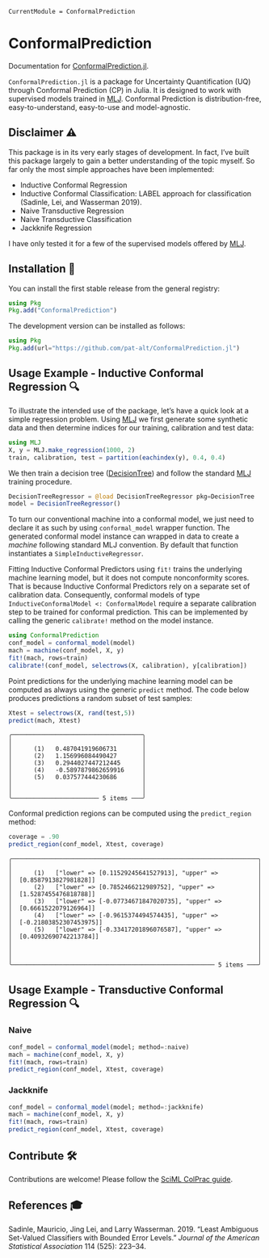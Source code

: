 
``` @meta
CurrentModule = ConformalPrediction
```

# ConformalPrediction

Documentation for [ConformalPrediction.jl](https://github.com/pat-alt/ConformalPrediction.jl).

`ConformalPrediction.jl` is a package for Uncertainty Quantification (UQ) through Conformal Prediction (CP) in Julia. It is designed to work with supervised models trained in [MLJ](https://alan-turing-institute.github.io/MLJ.jl/dev/). Conformal Prediction is distribution-free, easy-to-understand, easy-to-use and model-agnostic.

## Disclaimer ⚠️

This package is in its very early stages of development. In fact, I’ve built this package largely to gain a better understanding of the topic myself. So far only the most simple approaches have been implemented:

- Inductive Conformal Regression
- Inductive Conformal Classification: LABEL approach for classification (Sadinle, Lei, and Wasserman 2019).
- Naive Transductive Regression
- Naive Transductive Classification
- Jackknife Regression

I have only tested it for a few of the supervised models offered by [MLJ](https://alan-turing-institute.github.io/MLJ.jl/dev/).

## Installation 🚩

You can install the first stable release from the general registry:

``` julia
using Pkg
Pkg.add("ConformalPrediction")
```

The development version can be installed as follows:

``` julia
using Pkg
Pkg.add(url="https://github.com/pat-alt/ConformalPrediction.jl")
```

## Usage Example - Inductive Conformal Regression 🔍

To illustrate the intended use of the package, let’s have a quick look at a simple regression problem. Using [MLJ](https://alan-turing-institute.github.io/MLJ.jl/dev/) we first generate some synthetic data and then determine indices for our training, calibration and test data:

``` julia
using MLJ
X, y = MLJ.make_regression(1000, 2)
train, calibration, test = partition(eachindex(y), 0.4, 0.4)
```

We then train a decision tree ([DecisionTree](https://github.com/Evovest/DecisionTree.jl)) and follow the standard [MLJ](https://alan-turing-institute.github.io/MLJ.jl/dev/) training procedure.

``` julia
DecisionTreeRegressor = @load DecisionTreeRegressor pkg=DecisionTree
model = DecisionTreeRegressor() 
```

To turn our conventional machine into a conformal model, we just need to declare it as such by using `conformal_model` wrapper function. The generated conformal model instance can wrapped in data to create a *machine* following standard MLJ convention. By default that function instantiates a `SimpleInductiveRegressor`.

Fitting Inductive Conformal Predictors using `fit!` trains the underlying machine learning model, but it does not compute nonconformity scores. That is because Inductive Conformal Predictors rely on a separate set of calibration data. Consequently, conformal models of type `InductiveConformalModel <: ConformalModel` require a separate calibration step to be trained for conformal prediction. This can be implemented by calling the generic `calibrate!` method on the model instance.

``` julia
using ConformalPrediction
conf_model = conformal_model(model)
mach = machine(conf_model, X, y)
fit!(mach, rows=train)
calibrate!(conf_model, selectrows(X, calibration), y[calibration])
```

Point predictions for the underlying machine learning model can be computed as always using the generic `predict` method. The code below produces predictions a random subset of test samples:

``` julia
Xtest = selectrows(X, rand(test,5))
predict(mach, Xtest)
```

    ╭────────────────────────────────────╮
    │                                    │
    │      (1)   0.487041919606731       │
    │      (2)   1.156996084490427       │
    │      (3)   0.2944027447212445      │
    │      (4)   -0.5897879862659916     │
    │      (5)   0.037577444230686       │
    │                                    │
    │                                    │
    ╰──────────────────────── 5 items ───╯

Conformal prediction regions can be computed using the `predict_region` method:

``` julia
coverage = .90
predict_region(conf_model, Xtest, coverage)
```

    ╭────────────────────────────────────────────────────────────────────╮
    │                                                                    │
    │      (1)   ["lower" => [0.11529245641527913], "upper" =>           │
    │  [0.8587913827981828]]                                             │
    │      (2)   ["lower" => [0.7852466212989752], "upper" =>            │
    │  [1.5287455476818788]]                                             │
    │      (3)   ["lower" => [-0.07734671847020735], "upper" =>          │
    │  [0.6661522079126964]]                                             │
    │      (4)   ["lower" => [-0.9615374494574435], "upper" =>           │
    │  [-0.21803852307453975]]                                           │
    │      (5)   ["lower" => [-0.33417201896076587], "upper" =>          │
    │  [0.40932690742213784]]                                            │
    │                                                                    │
    │                                                                    │
    │                                                                    │
    ╰──────────────────────────────────────────────────────── 5 items ───╯

## Usage Example - Transductive Conformal Regression 🔍

### Naive

``` julia
conf_model = conformal_model(model; method=:naive)
mach = machine(conf_model, X, y)
fit!(mach, rows=train)
predict_region(conf_model, Xtest, coverage)
```

### Jackknife

``` julia
conf_model = conformal_model(model; method=:jackknife)
mach = machine(conf_model, X, y)
fit!(mach, rows=train)
predict_region(conf_model, Xtest, coverage)
```

## Contribute 🛠

Contributions are welcome! Please follow the [SciML ColPrac guide](https://github.com/SciML/ColPrac).

## References 🎓

Sadinle, Mauricio, Jing Lei, and Larry Wasserman. 2019. “Least Ambiguous Set-Valued Classifiers with Bounded Error Levels.” *Journal of the American Statistical Association* 114 (525): 223–34.
